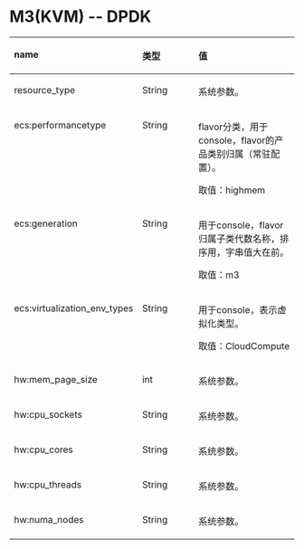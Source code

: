 # M3\(KVM\)   -- DPDK<a name="ZH-CN_TOPIC_0114103984"></a>

<a name="zh-cn_topic_0114079804_table16130451"></a>
<table><thead align="left"><tr id="zh-cn_topic_0114079804_row19734077"><th class="cellrowborder" valign="top" width="33%" id="mcps1.1.4.1.1"><p id="zh-cn_topic_0114079804_p54956439"><a name="zh-cn_topic_0114079804_p54956439"></a><a name="zh-cn_topic_0114079804_p54956439"></a>name</p>
</th>
<th class="cellrowborder" valign="top" width="25%" id="mcps1.1.4.1.2"><p id="zh-cn_topic_0114079804_p22286602"><a name="zh-cn_topic_0114079804_p22286602"></a><a name="zh-cn_topic_0114079804_p22286602"></a>类型</p>
</th>
<th class="cellrowborder" valign="top" width="42%" id="mcps1.1.4.1.3"><p id="zh-cn_topic_0114079804_p60384317"><a name="zh-cn_topic_0114079804_p60384317"></a><a name="zh-cn_topic_0114079804_p60384317"></a>值</p>
</th>
</tr>
</thead>
<tbody><tr id="zh-cn_topic_0114079804_row59291480"><td class="cellrowborder" valign="top" width="33%" headers="mcps1.1.4.1.1 "><p id="zh-cn_topic_0114079804_p37880580"><a name="zh-cn_topic_0114079804_p37880580"></a><a name="zh-cn_topic_0114079804_p37880580"></a>resource_type</p>
</td>
<td class="cellrowborder" valign="top" width="25%" headers="mcps1.1.4.1.2 "><p id="zh-cn_topic_0114079804_p48428136"><a name="zh-cn_topic_0114079804_p48428136"></a><a name="zh-cn_topic_0114079804_p48428136"></a>String</p>
</td>
<td class="cellrowborder" valign="top" width="42%" headers="mcps1.1.4.1.3 "><p id="zh-cn_topic_0114079804_p30364973"><a name="zh-cn_topic_0114079804_p30364973"></a><a name="zh-cn_topic_0114079804_p30364973"></a>系统参数。</p>
</td>
</tr>
<tr id="zh-cn_topic_0114079804_row4849307"><td class="cellrowborder" valign="top" width="33%" headers="mcps1.1.4.1.1 "><p id="zh-cn_topic_0114079804_p57249620"><a name="zh-cn_topic_0114079804_p57249620"></a><a name="zh-cn_topic_0114079804_p57249620"></a>ecs:performancetype</p>
</td>
<td class="cellrowborder" valign="top" width="25%" headers="mcps1.1.4.1.2 "><p id="zh-cn_topic_0114079804_p6707649"><a name="zh-cn_topic_0114079804_p6707649"></a><a name="zh-cn_topic_0114079804_p6707649"></a>String</p>
</td>
<td class="cellrowborder" valign="top" width="42%" headers="mcps1.1.4.1.3 "><p id="zh-cn_topic_0114079804_p6448715"><a name="zh-cn_topic_0114079804_p6448715"></a><a name="zh-cn_topic_0114079804_p6448715"></a>flavor分类，用于console，flavor的产品类别归属（常驻配置）。</p>
<p id="zh-cn_topic_0114079804_p58038438"><a name="zh-cn_topic_0114079804_p58038438"></a><a name="zh-cn_topic_0114079804_p58038438"></a>取值：highmem</p>
</td>
</tr>
<tr id="zh-cn_topic_0114079804_row52583897"><td class="cellrowborder" valign="top" width="33%" headers="mcps1.1.4.1.1 "><p id="zh-cn_topic_0114079804_p31437268"><a name="zh-cn_topic_0114079804_p31437268"></a><a name="zh-cn_topic_0114079804_p31437268"></a>ecs:generation</p>
</td>
<td class="cellrowborder" valign="top" width="25%" headers="mcps1.1.4.1.2 "><p id="zh-cn_topic_0114079804_p63390755"><a name="zh-cn_topic_0114079804_p63390755"></a><a name="zh-cn_topic_0114079804_p63390755"></a>String</p>
</td>
<td class="cellrowborder" valign="top" width="42%" headers="mcps1.1.4.1.3 "><p id="zh-cn_topic_0114079804_p34377519"><a name="zh-cn_topic_0114079804_p34377519"></a><a name="zh-cn_topic_0114079804_p34377519"></a>用于console，flavor归属子类代数名称，排序用，字串值大在前。</p>
<p id="zh-cn_topic_0114079804_p40962215"><a name="zh-cn_topic_0114079804_p40962215"></a><a name="zh-cn_topic_0114079804_p40962215"></a>取值：m3</p>
</td>
</tr>
<tr id="zh-cn_topic_0114079804_row33115615"><td class="cellrowborder" valign="top" width="33%" headers="mcps1.1.4.1.1 "><p id="zh-cn_topic_0114079804_p65119131"><a name="zh-cn_topic_0114079804_p65119131"></a><a name="zh-cn_topic_0114079804_p65119131"></a>ecs:virtualization_env_types</p>
</td>
<td class="cellrowborder" valign="top" width="25%" headers="mcps1.1.4.1.2 "><p id="zh-cn_topic_0114079804_p40158284"><a name="zh-cn_topic_0114079804_p40158284"></a><a name="zh-cn_topic_0114079804_p40158284"></a>String</p>
</td>
<td class="cellrowborder" valign="top" width="42%" headers="mcps1.1.4.1.3 "><p id="zh-cn_topic_0114079804_p31595610"><a name="zh-cn_topic_0114079804_p31595610"></a><a name="zh-cn_topic_0114079804_p31595610"></a>用于console，表示虚拟化类型。</p>
<p id="zh-cn_topic_0114079804_p15925039"><a name="zh-cn_topic_0114079804_p15925039"></a><a name="zh-cn_topic_0114079804_p15925039"></a>取值：CloudCompute</p>
</td>
</tr>
<tr id="zh-cn_topic_0114079804_row9107628"><td class="cellrowborder" valign="top" width="33%" headers="mcps1.1.4.1.1 "><p id="zh-cn_topic_0114079804_p66629291"><a name="zh-cn_topic_0114079804_p66629291"></a><a name="zh-cn_topic_0114079804_p66629291"></a>hw:mem_page_size</p>
</td>
<td class="cellrowborder" valign="top" width="25%" headers="mcps1.1.4.1.2 "><p id="zh-cn_topic_0114079804_p28263486"><a name="zh-cn_topic_0114079804_p28263486"></a><a name="zh-cn_topic_0114079804_p28263486"></a>int</p>
</td>
<td class="cellrowborder" valign="top" width="42%" headers="mcps1.1.4.1.3 "><p id="zh-cn_topic_0114079804_p7641038"><a name="zh-cn_topic_0114079804_p7641038"></a><a name="zh-cn_topic_0114079804_p7641038"></a>系统参数。</p>
</td>
</tr>
<tr id="zh-cn_topic_0114079804_row1660480"><td class="cellrowborder" valign="top" width="33%" headers="mcps1.1.4.1.1 "><p id="zh-cn_topic_0114079804_p281173"><a name="zh-cn_topic_0114079804_p281173"></a><a name="zh-cn_topic_0114079804_p281173"></a>hw:cpu_sockets</p>
</td>
<td class="cellrowborder" valign="top" width="25%" headers="mcps1.1.4.1.2 "><p id="zh-cn_topic_0114079804_p22775067"><a name="zh-cn_topic_0114079804_p22775067"></a><a name="zh-cn_topic_0114079804_p22775067"></a>String</p>
</td>
<td class="cellrowborder" valign="top" width="42%" headers="mcps1.1.4.1.3 "><p id="zh-cn_topic_0114079804_p32841145"><a name="zh-cn_topic_0114079804_p32841145"></a><a name="zh-cn_topic_0114079804_p32841145"></a>系统参数。</p>
</td>
</tr>
<tr id="zh-cn_topic_0114079804_row27134857"><td class="cellrowborder" valign="top" width="33%" headers="mcps1.1.4.1.1 "><p id="zh-cn_topic_0114079804_p50439840"><a name="zh-cn_topic_0114079804_p50439840"></a><a name="zh-cn_topic_0114079804_p50439840"></a>hw:cpu_cores</p>
</td>
<td class="cellrowborder" valign="top" width="25%" headers="mcps1.1.4.1.2 "><p id="zh-cn_topic_0114079804_p59095202"><a name="zh-cn_topic_0114079804_p59095202"></a><a name="zh-cn_topic_0114079804_p59095202"></a>String</p>
</td>
<td class="cellrowborder" valign="top" width="42%" headers="mcps1.1.4.1.3 "><p id="zh-cn_topic_0114079804_p21982073"><a name="zh-cn_topic_0114079804_p21982073"></a><a name="zh-cn_topic_0114079804_p21982073"></a>系统参数。</p>
</td>
</tr>
<tr id="zh-cn_topic_0114079804_row63620936"><td class="cellrowborder" valign="top" width="33%" headers="mcps1.1.4.1.1 "><p id="zh-cn_topic_0114079804_p53022201"><a name="zh-cn_topic_0114079804_p53022201"></a><a name="zh-cn_topic_0114079804_p53022201"></a>hw:cpu_threads</p>
</td>
<td class="cellrowborder" valign="top" width="25%" headers="mcps1.1.4.1.2 "><p id="zh-cn_topic_0114079804_p66939890"><a name="zh-cn_topic_0114079804_p66939890"></a><a name="zh-cn_topic_0114079804_p66939890"></a>String</p>
</td>
<td class="cellrowborder" valign="top" width="42%" headers="mcps1.1.4.1.3 "><p id="zh-cn_topic_0114079804_p53422044"><a name="zh-cn_topic_0114079804_p53422044"></a><a name="zh-cn_topic_0114079804_p53422044"></a>系统参数。</p>
</td>
</tr>
<tr id="zh-cn_topic_0114079804_row11036355"><td class="cellrowborder" valign="top" width="33%" headers="mcps1.1.4.1.1 "><p id="zh-cn_topic_0114079804_p21529561"><a name="zh-cn_topic_0114079804_p21529561"></a><a name="zh-cn_topic_0114079804_p21529561"></a>hw:numa_nodes</p>
</td>
<td class="cellrowborder" valign="top" width="25%" headers="mcps1.1.4.1.2 "><p id="zh-cn_topic_0114079804_p66172851"><a name="zh-cn_topic_0114079804_p66172851"></a><a name="zh-cn_topic_0114079804_p66172851"></a>String</p>
</td>
<td class="cellrowborder" valign="top" width="42%" headers="mcps1.1.4.1.3 "><p id="zh-cn_topic_0114079804_p58400697"><a name="zh-cn_topic_0114079804_p58400697"></a><a name="zh-cn_topic_0114079804_p58400697"></a>系统参数。</p>
</td>
</tr>
</tbody>
</table>

